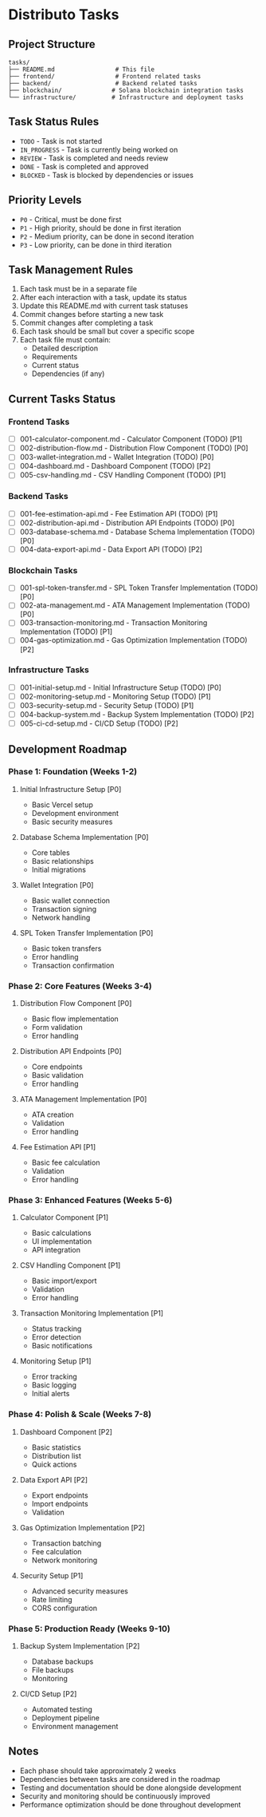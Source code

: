 # Distributo Tasks

## Project Structure
```
tasks/
├── README.md                 # This file
├── frontend/                 # Frontend related tasks
├── backend/                  # Backend related tasks
├── blockchain/              # Solana blockchain integration tasks
└── infrastructure/          # Infrastructure and deployment tasks
```

## Task Status Rules
- `TODO` - Task is not started
- `IN_PROGRESS` - Task is currently being worked on
- `REVIEW` - Task is completed and needs review
- `DONE` - Task is completed and approved
- `BLOCKED` - Task is blocked by dependencies or issues

## Priority Levels
- `P0` - Critical, must be done first
- `P1` - High priority, should be done in first iteration
- `P2` - Medium priority, can be done in second iteration
- `P3` - Low priority, can be done in third iteration

## Task Management Rules
1. Each task must be in a separate file
2. After each interaction with a task, update its status
3. Update this README.md with current task statuses
4. Commit changes before starting a new task
5. Commit changes after completing a task
6. Each task should be small but cover a specific scope
7. Each task file must contain:
   - Detailed description
   - Requirements
   - Current status
   - Dependencies (if any)

## Current Tasks Status

### Frontend Tasks
- [ ] 001-calculator-component.md - Calculator Component (TODO) [P1]
- [ ] 002-distribution-flow.md - Distribution Flow Component (TODO) [P0]
- [ ] 003-wallet-integration.md - Wallet Integration (TODO) [P0]
- [ ] 004-dashboard.md - Dashboard Component (TODO) [P2]
- [ ] 005-csv-handling.md - CSV Handling Component (TODO) [P1]

### Backend Tasks
- [ ] 001-fee-estimation-api.md - Fee Estimation API (TODO) [P1]
- [ ] 002-distribution-api.md - Distribution API Endpoints (TODO) [P0]
- [ ] 003-database-schema.md - Database Schema Implementation (TODO) [P0]
- [ ] 004-data-export-api.md - Data Export API (TODO) [P2]

### Blockchain Tasks
- [ ] 001-spl-token-transfer.md - SPL Token Transfer Implementation (TODO) [P0]
- [ ] 002-ata-management.md - ATA Management Implementation (TODO) [P0]
- [ ] 003-transaction-monitoring.md - Transaction Monitoring Implementation (TODO) [P1]
- [ ] 004-gas-optimization.md - Gas Optimization Implementation (TODO) [P2]

### Infrastructure Tasks
- [ ] 001-initial-setup.md - Initial Infrastructure Setup (TODO) [P0]
- [ ] 002-monitoring-setup.md - Monitoring Setup (TODO) [P1]
- [ ] 003-security-setup.md - Security Setup (TODO) [P1]
- [ ] 004-backup-system.md - Backup System Implementation (TODO) [P2]
- [ ] 005-ci-cd-setup.md - CI/CD Setup (TODO) [P2]

## Development Roadmap

### Phase 1: Foundation (Weeks 1-2)
1. Initial Infrastructure Setup [P0]
   - Basic Vercel setup
   - Development environment
   - Basic security measures

2. Database Schema Implementation [P0]
   - Core tables
   - Basic relationships
   - Initial migrations

3. Wallet Integration [P0]
   - Basic wallet connection
   - Transaction signing
   - Network handling

4. SPL Token Transfer Implementation [P0]
   - Basic token transfers
   - Error handling
   - Transaction confirmation

### Phase 2: Core Features (Weeks 3-4)
1. Distribution Flow Component [P0]
   - Basic flow implementation
   - Form validation
   - Error handling

2. Distribution API Endpoints [P0]
   - Core endpoints
   - Basic validation
   - Error handling

3. ATA Management Implementation [P0]
   - ATA creation
   - Validation
   - Error handling

4. Fee Estimation API [P1]
   - Basic fee calculation
   - Validation
   - Error handling

### Phase 3: Enhanced Features (Weeks 5-6)
1. Calculator Component [P1]
   - Basic calculations
   - UI implementation
   - API integration

2. CSV Handling Component [P1]
   - Basic import/export
   - Validation
   - Error handling

3. Transaction Monitoring Implementation [P1]
   - Status tracking
   - Error detection
   - Basic notifications

4. Monitoring Setup [P1]
   - Error tracking
   - Basic logging
   - Initial alerts

### Phase 4: Polish & Scale (Weeks 7-8)
1. Dashboard Component [P2]
   - Basic statistics
   - Distribution list
   - Quick actions

2. Data Export API [P2]
   - Export endpoints
   - Import endpoints
   - Validation

3. Gas Optimization Implementation [P2]
   - Transaction batching
   - Fee calculation
   - Network monitoring

4. Security Setup [P1]
   - Advanced security measures
   - Rate limiting
   - CORS configuration

### Phase 5: Production Ready (Weeks 9-10)
1. Backup System Implementation [P2]
   - Database backups
   - File backups
   - Monitoring

2. CI/CD Setup [P2]
   - Automated testing
   - Deployment pipeline
   - Environment management

## Notes
- Each phase should take approximately 2 weeks
- Dependencies between tasks are considered in the roadmap
- Testing and documentation should be done alongside development
- Security and monitoring should be continuously improved
- Performance optimization should be done throughout development 